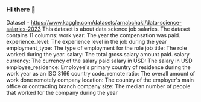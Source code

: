 ### Hi there 👋

Dataset -  https://www.kaggle.com/datasets/arnabchaki/data-science-salaries-2023
This dataset is about data science job salaries. The dataset contains 11 columns:
work year: The year the compensation was paid.
experience_level: The experience level in the job during the year
employment_type: The type of employment for the role
job title: The role worked during the year.
salary: The total gross salary amount paid.
salary currency: The currency of the salary paid 
salary in USD: The salary in USD
employee_residence: Employee's primary country of residence during the work year as an ISO 3166 country code.
remote ratio: The overall amount of work done remotely
company location: The country of the employer's main office or contracting branch
company size: The median number of people that worked for the company during the year






